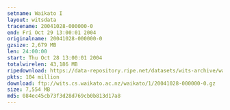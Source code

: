 ```yaml
---
setname: Waikato I
layout: witsdata
tracename: 20041028-000000-0
end: Fri Oct 29 13:00:01 2004
originalname: 20041028-000000-0
gzsize: 2,679 MB
len: 24:00:00
start: Thu Oct 28 13:00:01 2004
totalwirelen: 43,186 MB
ripedownload: https://data-repository.ripe.net/datasets/wits-archive/waikato/1/20041028-000000-0.gz
pkts: 104 million
download: ftp://wits.cs.waikato.ac.nz/waikato/1/20041028-000000-0.gz
size: 7,554 MB
md5: 084ec45cb73f3d28d769cb0b813d17a8
---
```

